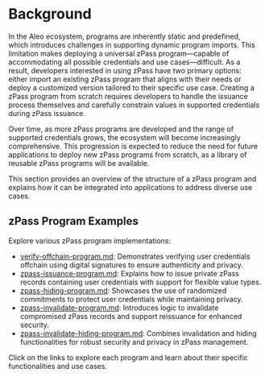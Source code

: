 # Background

In the Aleo ecosystem, programs are inherently static and predefined, which introduces challenges in supporting dynamic program imports. This limitation makes deploying a universal zPass program—capable of accommodating all possible credentials and use cases—difficult. As a result, developers interested in using zPass have two primary options: either import an existing zPass program that aligns with their needs or deploy a customized version tailored to their specific use case. Creating a zPass program from scratch requires developers to handle the issuance process themselves and carefully constrain values in supported credentials during zPass issuance.

Over time, as more zPass programs are developed and the range of supported credentials grows, the ecosystem will become increasingly comprehensive. This progression is expected to reduce the need for future applications to deploy new zPass programs from scratch, as a library of reusable zPass programs will be available.

This section provides an overview of the structure of a zPass program and explains how it can be integrated into applications to address diverse use cases.

## zPass Program Examples

Explore various zPass program implementations:

* [verify-offchain-program.md](verify-offchain-program.md "mention"): Demonstrates verifying user credentials offchain using digital signatures to ensure authenticity and privacy.
* [zpass-issuance-program.md](zpass-issuance-program.md "mention"): Explains how to issue private zPass records containing user credentials with support for flexible value types.
* [zpass-hiding-program.md](zpass-hiding-program.md "mention"): Showcases the use of randomized commitments to protect user credentials while maintaining privacy.
* [zpass-invalidate-program.md](zpass-invalidate-program.md "mention"): Introduces logic to invalidate compromised zPass records and support reissuance for enhanced security.
* [zpass-invalidate-hiding-program.md](zpass-invalidate-hiding-program.md "mention"): Combines invalidation and hiding functionalities for robust security and privacy in zPass management.

Click on the links to explore each program and learn about their specific functionalities and use cases.
